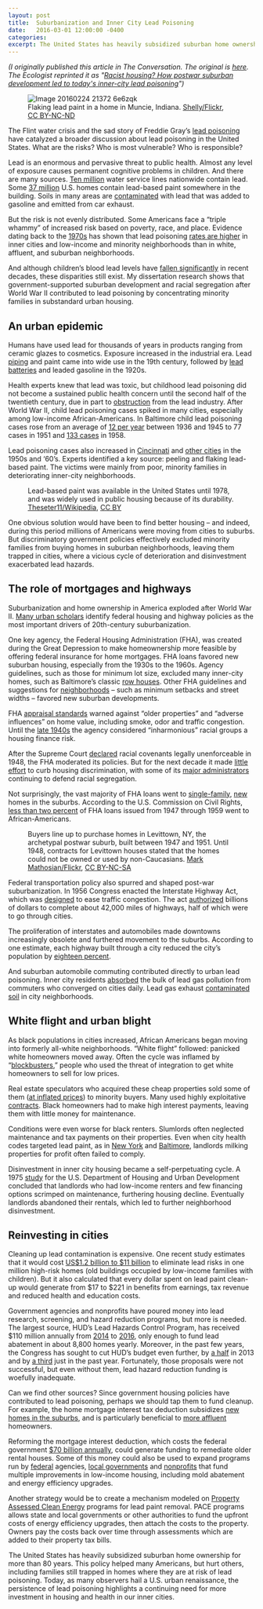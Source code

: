 ```yaml
---
layout: post
title:  Suburbanization and Inner City Lead Poisoning
date:   2016-03-01 12:00:00 -0400
categories:
excerpt: The United States has heavily subsidized suburban home ownership for more than 80 years. This policy helped many Americans, but hurt others, including families still trapped in homes where they are at risk of lead poisoning. Today, as many observers hail a U.S. urban renaissance, the persistence of lead poisoning highlights a continuing need for more investment in housing and health in our inner cities. Published in <i>The Conversation</i> and <i>The Ecologist</i>.
---
```


<p style="font-style:italic">(I originally published this article in The Conversation. The original is <a href="https://theconversation.com/the-surprising-link-between-postwar-suburban-development-and-todays-inner-city-lead-poisoning-54453">here</a>. The Ecologist reprinted it as "<a href="http://www.theecologist.org/essays/2987362/racist_housing_how_postwar_suburban_development_led_to_todays_innercity_lead_poisoning.html">Racist housing? How postwar suburban development led to today's inner-city lead poisoning</a>")</p>
  <figure>
    <img src="https://cdn.theconversation.com/files/112817/width754/image-20160224-21372-6e6zqk.jpg" alt="Image 20160224 21372 6e6zqk" />
      <figcaption>
        Flaking lead paint in a home in Muncie, Indiana.
        <span class="attribution"><a class="source" href="https://www.flickr.com/photos/cat-sidh/2549088959/in/photolist-4TfKkD-2XDQzF-3rhPiM-PvEL-PvSk-6H9oAy-4sZaGQ-4sZaEQ-4sZaBC-4sZaz9-7LP7zr-4T3oQb-DqVF-pNoALH-DqVC-6H5nyR-6H5n5g-C9bkNm-2Rzrw-bm8rVu-bm8rXG-6H5k9X-bm8s2E-ouBUs-rwGDFn-53K9mc-CtGQ2J-ruvTRf-oVuph9-psUTwq-r1J5t4-mwHPc-7zojY6-axqx8b-65xkmP-7UqZGn-67NaSm-67HV66-4xwqVJ-mayYWR-6j9QYP-pTCf67-pTCeHd-a5FMNo-e2NBG9-6A2SuF-9ZRZUk-7UWobu-v9J6V4-dHbkr3">Shelly/Flickr</a>, <a class="license" href="http://creativecommons.org/licenses/by-nc-nd/4.0/">CC BY-NC-ND</a></span>
      </figcaption>
  </figure>

<p>The Flint water crisis and the sad story of Freddie Gray’s <a href="http://time.com/3845837/baltimore-lead-contamination/">lead poisoning</a> have catalyzed a broader discussion about lead poisoning in the United States. What are the risks? Who is most vulnerable? Who is responsible? </p>

<p>Lead is an enormous and pervasive threat to public health. Almost any level of exposure causes permanent cognitive problems in children. And there are many sources. <a href="http://www.epa.gov/sites/production/files/2015-11/documents/lcrwgmeetsummarynov2014.pdf">Ten million</a> water service lines nationwide contain lead. Some <a href="http://portal.hud.gov/hudportal/documents/huddoc?id=AHHS_Report.pdf">37 million</a> U.S. homes contain lead-based paint somewhere in the building. Soils in many areas are <a href="http://www.sciencedirect.com/science/article/pii/S016041201000156X">contaminated</a> with lead that was added to gasoline and emitted from car exhaust.</p>

<p>But the risk is not evenly distributed. Some Americans face a “triple whammy” of increased risk based on poverty, race, and place. Evidence dating back to the <a href="http://www.cdc.gov/nchs/data/ad/ad079acc.pdf">1970s</a> has shown that lead poisoning <a href="http://sre.sagepub.com/content/early/2015/10/15/2332649215608873.abstract">rates are higher</a> in inner cities and low-income and minority neighborhoods than in white, affluent, and suburban neighborhoods. </p>

<p>And although children’s blood lead levels have <a href="http://www.cdc.gov/mmwr/preview/mmwrhtml/mm6213a3.htm">fallen significantly</a> in recent decades, these disparities still exist. My dissertation research shows that government-supported suburban development and racial segregation after World War II contributed to lead poisoning by concentrating minority families in substandard urban housing.</p>

<h2>An urban epidemic</h2>

<p>Humans have used lead for thousands of years in products ranging from ceramic glazes to cosmetics. Exposure increased in the industrial era. Lead <a href="http://www.nber.org/papers/w9549">piping</a> and paint came into wide use in the 19th century, followed by <a href="https://envhis.oxfordjournals.org/content/20/1/29.short">lead batteries</a> and leaded gasoline in the 1920s. </p>

<p>Health experts knew that lead was toxic, but childhood lead poisoning did not become a sustained public health concern until the second half of the twentieth century, due in part to <a href="http://www.ncbi.nlm.nih.gov/pmc/articles/PMC1446124/pdf/10630135.pdf">obstruction</a> from the lead industry. After World War II, child lead poisoning cases spiked in many cities, especially among low-income African-Americans. In Baltimore child lead poisoning cases rose from an average of <a href="http://health.baltimorecity.gov/sites/default/files/City%20of%20Baltimore%20142nd%20Annual%20Report%20of%20The%20Department%20of%20Health.pdf">12 per year</a> between 1936 and 1945 to 77 cases in 1951 and <a href="http://health.baltimorecity.gov/sites/default/files/City%20of%20Baltimore%20144th%20Annual%20Report%20of%20The%20Department%20of%20Health.pdf">133 cases</a> in 1958. </p>

<p>Lead poisoning cases also increased in <a href="http://www.ncbi.nlm.nih.gov/pubmed/16144958">Cincinnati</a> and <a href="http://pediatrics.aappublications.org/content/22/4/756">other cities</a> in the 1950s and ‘60’s. Experts identified a key source: peeling and flaking lead-based paint. The victims were mainly from poor, minority families in deteriorating inner-city neighborhoods. </p>

<figure class="align-right ">
            <img alt="" src="https://cdn.theconversation.com/files/112819/width237/image-20160224-21372-fpsg6d.jpg">
            <figcaption>
              <span class="caption">Lead-based paint was available in the United States until 1978, and was widely used in public housing because of its durability.</span>
              <span class="attribution"><a class="source" href="https://en.wikipedia.org/wiki/Lead_paint#/media/File:Lead_Paint2.JPG">Theseter11/Wikipedia</a>, <a class="license" href="http://creativecommons.org/licenses/by/4.0/">CC BY</a></span>
            </figcaption>
          </figure>

<p>One obvious solution would have been to find better housing – and indeed, during this period millions of Americans were moving from cities to suburbs. But discriminatory government policies effectively excluded minority families from buying homes in suburban neighborhoods, leaving them trapped in cities, where a vicious cycle of deterioration and disinvestment exacerbated lead hazards.</p>

<h2>The role of mortgages and highways</h2>

<p>Suburbanization and home ownership in America exploded after World War II. <a href="http://local.provplan.org/pp170/materials_2011/Week%202/TheAmericanMetropolisatCentury'sEnd-Fishman.pdf">Many urban scholars</a> identify federal housing and highway policies as the most important drivers of 20th-century suburbanization. </p>

<p>One key agency, the Federal Housing Administration (FHA), was created during the Great Depression to make homeownership more feasible by offering federal insurance for home mortgages. FHA loans favored new suburban housing, especially from the 1930s to the 1960s. Agency guidelines, such as those for minimum lot size, excluded many inner-city homes, such as Baltimore’s classic <a href="http://www.csun.edu/%7Erdavids/350fall08/350readings/Jackson_Federal_Subsidy_and_Suburban_Dream.pdf">row houses</a>. Other FHA guidelines and suggestions for <a href="http://web.mit.edu/ebj/www/doc/JAPAv61n1.pdf">neighborhoods</a> – such as minimum setbacks and street widths – favored new suburban developments. </p>

<p>FHA <a href="http://www.csun.edu/%7Erdavids/350fall08/350readings/Jackson_Federal_Subsidy_and_Suburban_Dream.pdf">appraisal standards</a> warned against “older properties” and “adverse influences” on home value, including smoke, odor and traffic congestion. Until the <a href="http://archives.ubalt.edu/aclu/pdf/Plex48.pdf">late 1940s</a> the agency considered “inharmonious” racial groups a housing finance risk. </p>

<p>After the Supreme Court <a href="http://www.bostonfairhousing.org/timeline/1948-Shelley-v-Kramer.html">declared</a> racial covenants legally unenforceable in 1948, the FHA moderated its policies. But for the next decade it made <a href="http://archives.ubalt.edu/aclu/pdf/Plex48.pdf">little effort</a> to curb housing discrimination, with some of its <a href="http://www.prrac.org/pdf/freund.pdf">major administrators</a> continuing to defend racial segregation. </p>

<p>Not surprisingly, the vast majority of FHA loans went to <a href="http://www.csun.edu/%7Erdavids/350fall08/350readings/Jackson_Federal_Subsidy_and_Suburban_Dream.pdf">single-family</a>, <a href="http://www.nber.org/chapters/c2342.pdf">new</a> homes in the suburbs. According to the U.S. Commission on Civil Rights, <a href="http://www.epi.org/publication/making-ferguson/">less than two percent</a> of FHA loans issued from 1947 through 1959 went to African-Americans.  </p>

<figure class="align-center ">
            <img alt="" src="https://cdn.theconversation.com/files/112823/width754/image-20160224-16464-1wkjbnh.jpg">
            <figcaption>
              <span class="caption">Buyers line up to purchase homes in Levittown, NY, the archetypal postwar suburb, built between 1947 and 1951. Until 1948, contracts for Levittown houses stated that the homes could not be owned or used by non-Caucasians.</span>
              <span class="attribution"><a class="source" href="https://www.flickr.com/photos/markgregory/12901942324/in/album-72157630764289084/">Mark Mathosian/Flickr</a>, <a class="license" href="http://creativecommons.org/licenses/by-nc-sa/4.0/">CC BY-NC-SA</a></span>
            </figcaption>
          </figure>

<p>Federal transportation policy also spurred and shaped post-war suburbanization. In 1956 Congress enacted the Interstate Highway Act, which was <a href="https://www.fhwa.dot.gov/infrastructure/originalintent.cfm">designed</a> to ease traffic  congestion. The act <a href="http://www.historysouth.org/wp-content/uploads/2015/12/The-Other-22Subsidized-Housing22-Federal-Aid-To-Suburbanization-.pdf">authorized</a> billions of dollars to complete about 42,000 miles of highways, half of which were to go through cities. </p>

<p>The proliferation of interstates and automobiles made downtowns increasingly obsolete and furthered movement to the suburbs. According to one estimate, each highway built through a city reduced the city’s population by <a href="http://econpapers.repec.org/article/oupqjecon/v_3a122_3ay_3a2007_3ai_3a2_3ap_3a775-805..htm">eighteen percent</a>.</p>

<p>And suburban automobile commuting contributed directly to urban lead poisoning. Inner city residents <a href="https://books.google.com/books?id=vcXUAAAAMAAJ">absorbed</a> the bulk of lead gas pollution from commuters who converged on cities daily. Lead gas exhaust <a href="http://www.macalester.edu/%7Ekuwata/classes/2011-12/Chem%20222/Mielke%20American%20Scientist.pdf">contaminated soil</a> in city neighborhoods. </p>

<h2>White flight and urban blight</h2>

<p>As black populations in cities increased, African Americans began moving into formerly all-white neighborhoods. “White flight” followed: panicked white homeowners moved away. Often the cycle was inflamed by “<a href="http://www.encyclopedia.chicagohistory.org/pages/147.html">blockbusters</a>,” people who used the threat of integration to get white homeowners to sell for low prices. </p>

<p>Real estate speculators who acquired these cheap properties sold some of them (<a href="http://archives.ubalt.edu/bni/pdf/6-1-13.pdf">at inflated prices</a>) to minority buyers. Many used highly exploitative <a href="http://www.blackpast.org/perspectives/race-family-and-real-estate-beryl-satters-family-properties">contracts</a>. Black homeowners had to make high interest payments, leaving them with little money for maintenance.  </p>

<p>Conditions were even worse for black renters.  Slumlords often neglected  maintenance and tax payments on their properties. Even when city health codes targeted lead paint, as in <a href="https://news.google.com/newspapers?nid=1299&amp;dat=19690925&amp;id=xuwjAAAAIBAJ&amp;sjid=K4wDAAAAIBAJ&amp;pg=4558,2090106&amp;hl=en">New York</a> and <a href="https://news.google.com/newspapers?nid=2205&amp;dat=19660122&amp;id=a-hfAAAAIBAJ&amp;sjid=AAMGAAAAIBAJ&amp;pg=657,458908&amp;hl=en">Baltimore</a>, landlords milking properties for profit often failed to comply.</p>

<p>Disinvestment in inner city housing became a self-perpetuating cycle. A 1975 <a href="http://archives.ubalt.edu/aclu/pdf/Plex532.pdf">study</a> for the U.S. Department of Housing and Urban Development concluded that landlords who had low-income renters and few financing options scrimped on maintenance, furthering housing decline. Eventually landlords abandoned their rentals, which led to further neighborhood disinvestment.</p>

<h2>Reinvesting in cities</h2>

<p>Cleaning up lead contamination is expensive. One recent study estimates that it would cost <a href="http://www.ncbi.nlm.nih.gov/pmc/articles/PMC2717145/pdf/ehp-117-1162.pdf">US$1.2 billion to $11 billion</a> to eliminate lead risks in one million high-risk homes (old buildings occupied by low-income families with children). But it also calculated that every dollar spent on lead paint clean-up would generate from $17 to $221 in benefits from earnings, tax revenue and reduced health and education costs.</p>

<p>Government agencies and nonprofits have poured money into lead research, screening, and hazard reduction programs, but more is needed. The largest source, HUD’s Lead Hazards Control Program, has received $110 million annually from <a href="https://portal.hud.gov/hudportal/documents/huddoc?id=fy15cj_lead_hzrd_cntrl.pdf">2014</a> to <a href="https://portal.hud.gov/hudportal/documents/huddoc?id=34-LeadHazardReduction.pdf">2016</a>, only enough to fund lead abatement in about 8,800 homes yearly. Moreover, in the past few years, the Congress has sought to cut HUD’s budget even further, by <a href="http://thinkprogress.org/economy/2013/07/16/2307251/austerity-is-leaving-children-sick-with-lead-poisoning/">a half</a> in 2013 and by <a href="http://www.businessinsider.com/house-approves-spending-cuts-amtrak-2015-6">a third</a> just in the past year. Fortunately, those proposals were not successful, but even without them, lead hazard reduction funding is woefully inadequate. </p>

<p>Can we find other sources? Since government housing policies have contributed to lead poisoning, perhaps we should tap them to fund cleanup. For example, the home mortgage interest tax deduction subsidizes <a href="http://papers.ssrn.com/sol3/papers.cfm?abstract_id=258238">new homes in the suburbs</a>, and is particularly beneficial to <a href="http://web.stanford.edu/group/scspi/_media/pdf/Reference%20Media/Dwyer_2007.pdf">more affluent</a> homeowners. </p>

<p>Reforming the mortgage interest deduction, which costs the federal government <a href="http://www.cbpp.org/research/mortgage-interest-deduction-is-ripe-for-reform">$70 billion annually</a>, could generate funding to remediate older rental houses. Some of this money could also be used to expand programs run by <a href="http://portal.hud.gov/hudportal/HUD?src=/program_offices/healthy_homes">federal</a> agencies, <a href="http://www.mass.gov/eohhs/gov/departments/dph/programs/environmental-health/exposure-topics/lead/delead/financial-assistance-for-deleading.html">local governments</a> and <a href="http://www.greenandhealthyhomes.org/about-us/history-and-mission">nonprofits</a> that fund multiple improvements in low-income housing, including mold abatement and energy efficiency upgrades. </p>

<p>Another strategy would be to create a mechanism modeled on <a href="http://www.greentechmedia.com/articles/read/White-House-Announcement-Means-Today-is-a-Very-Big-Day-For-PACE">Property Assessed Clean Energy</a> programs for lead paint removal. PACE programs allows state and local governments or other authorities to fund the upfront costs of energy efficiency upgrades, then attach the costs to the property. Owners pay the costs back over time through assessments which are added to their property tax bills. </p>

<p><img src="https://counter.theconversation.edu.au/content/54453/count.gif?distributor=republish-lightbox-basic" alt="The Conversation" width="1" height="1" />The United States has heavily subsidized suburban home ownership for more than 80 years. This policy helped many Americans, but hurt others, including families still trapped in homes where they are at risk of lead poisoning. Today, as many observers hail <a>a U.S. urban renaissance</a>, the persistence of lead poisoning highlights a continuing need for more investment in housing and health in our inner cities.</p>
